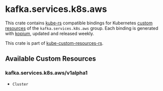 <!--
SPDX-FileCopyrightText: The kube-custom-resources-rs Authors
SPDX-License-Identifier: 0BSD
 -->

# kafka.services.k8s.aws

This crate contains [kube-rs](https://kube.rs/) compatible bindings for Kubernetes [custom resources](https://kubernetes.io/docs/tasks/extend-kubernetes/custom-resources/custom-resource-definitions/) of the `kafka.services.k8s.aws` group. Each binding is generated with [kopium](https://github.com/kube-rs/kopium), updated and released weekly.

This crate is part of [kube-custom-resources-rs](https://github.com/metio/kube-custom-resources-rs).

## Available Custom Resources

### kafka.services.k8s.aws/v1alpha1
- `Cluster`

